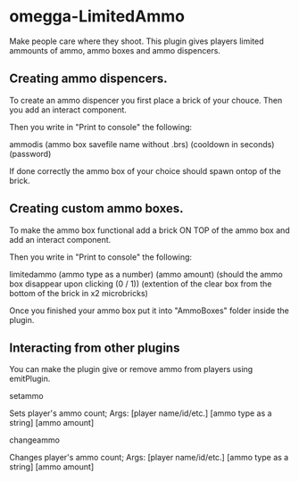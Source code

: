 # omegga-LimitedAmmo
Make people care where they shoot.
This plugin gives players limited ammounts of ammo, ammo boxes and ammo dispencers.

## Creating ammo dispencers.
To create an ammo dispencer you first place a brick of your chouce. Then you add an interact component.

Then you write in "Print to console" the following:

ammodis (ammo box savefile name without .brs) (cooldown in seconds) (password)

If done correctly the ammo box of your choice should spawn ontop of the brick.

## Creating custom ammo boxes.
To make the ammo box functional add a brick ON TOP of the ammo box and add an interact component.

Then you write in "Print to console" the following:

limitedammo (ammo type as a number) (ammo amount) (should the ammo box disappear upon clicking (0 / 1)) (extention of the clear box from the bottom of the brick in x2 microbricks)

Once you finished your ammo box put it into "AmmoBoxes" folder inside the plugin.

## Interacting from other plugins

You can make the plugin give or remove ammo from players using emitPlugin.

setammo

Sets player's ammo count;
Args:
[player name/id/etc.] [ammo type as a string] [ammo amount]

changeammo

Changes player's ammo count;
Args:
[player name/id/etc.] [ammo type as a string] [ammo amount]
